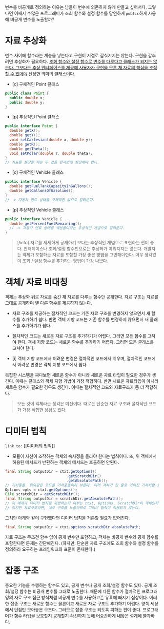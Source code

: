 변수를 비공개로 정의하는 이유는 남들이 변수에 의존하지 않게 만들고 싶어서다. 그렇다면 어째서 수많은 프로그래머가 조회 함수와 설정 함수를 당연하게 `public`하게 사용해 비공개 변수를 노출할까?
# 자료 추상화
변수 사이에 함수라는 계층을 넣는다고 구현이 저절로 감춰지지는 않는다. 구현을 감추려면 추상화가 필요하다. <u>조회 함수와 설정 함수로 변수를 다룬다고 클래스가 되지는 않는다. 그보다는 추상 인터페이스를 제공해 사용자가 구현을 모른 채 자료의 핵심을 조작할 수 있어야</u> 진정한 의미의 클래스이다.

- [c] 구체적인 Point 클래스 
```java
public class Point {
  public double x;
  public double y;
}
```
- [p] 추상적인 Point 클래스
```java
public interface Point {
  double getX();
  double getY();
  void setCartesian(double x, double y);
  double getR();
  double getTheta();
  void setPolar(double r, double theta);
}
// 좌표를 설정할 때는 두 값을 한꺼번에 설정해야 한다.
```


- [c] 구체적인 Vehicle 클래스
```java
public interface Vehicle {
  double getFuelTankCapacityInGallons();
  double getGallonsOfGasoline();
}
// -> 자동차 연료 상태를 구체적인 값으로 알려준다.
```

- [p]  추상적인 Vehicle 클래스
```java
public interface Vehicle {
  double getPercentFuelRemaining();
  // -> 자동차 연료 상태를 백분율이라는 추상적인 개념으로 알려준다.
}
```

> [!info] 자료를 세세하게 공개하기 보다는 추상적인 개념으로 표현하는 편이 좋다.
> 인터페이스나 조회/설정 함수만으로는 추상화가 이뤄지지는 않는다. 개발자는 객체가 포함하는 자료를 포함할 가장 좋은 방법을 고민해야한다. 아무 생각없이 조회 / 설정 함수를 추가하는 방법이 가장 나쁘다.

# 객체/ 자료 비대칭

객체는 추상화 뒤로 자료를 숨긴 채 자료를 다루는 함수만 공개한다. 자료 구조는 자료를 그대로 공개하며 별 다른 함수를 제공하지 않는다.

- 자료 구조를 제공하는 절차적인 코드는 기존 자료 구조를 변경하지 않으면서 새 함수를 추가하기 쉽다. 반면 객체 지향 코드는 기존 함수를 변경하지 않으면서 새 클래스를 추가하기가 쉽다.
- 절차적인 코드는 새로운 자료 구조를 추가하기가 어렵다. 그러면 모든 함수를 고쳐야 한다. 객체 지향 코드는 새로운 함수를 추가하기 어렵다. 그러면 모든 클래스를 고쳐야 한다.

- [i] 객체 지향 코드에서 어려운 변경은 절차적인 코드에서 쉬우며, 절차적인 코드에서 어려운 변경은 객체 지향 코드에서 쉽다.

복잡한 시스템을 짜다보면 새로운 함수가 아니라 새로운 자료 타입이 필요한 경우가 생긴다. 이때는 클래스와 객체 지향 기법이 가장 적합하다.
반면 새로운 자료타입이 아니라 새로운 함수가 필요한 경우도 생긴다. 이때는 절차적인 코드와 자료구조가 좀 더 적합하다.

> 모든 것이 객체라는 생각은 미신이다.
> 때로는 단순한 자료 구조와 절차적인 코드가 가장 적합한 상황도 있다.


# 디미터 법칙
`link to:` [[디미터의 법칙]]
- 모듈이 자신이 조작하는 객체의 속사정을 몰라야 한다는 법칙이다.
또, 위 객체에서 허용된 메서드가 반환하는 객체의 메서드는 호출하면 안된다.

```java
final String outputDir = ctxt.getOptions()
                            .getScratchDir()
                            .getAbsolutePath();
// 기차충돌. 위와같은 코드를 기차충돌이라 부른다. 여러 객차가 한 줄로 이어진 기차처럼 보이기 때문이다.
Options opts = ctxt.getOptions();
File scratchDir = getScratchDir();
final String outputDir = scratchDir.getAbsolutePath();
// 위 예제가 디미터 법칙을 위반하는지 여부는 ctxt, Options, ScratchDir이 객체인지 아니면 자료구조인지에 따라 달렸다. 객체라면 내부 구조를 숨겨야 하므로 디미터의 법칙을 위반한다. 
// 하지만 자료구조라면, 내부 구조를 노출하므로 디미터 법칙이 적용되지 않는다.
```

그치만 아래와 같이 구현했다면 디미터 법칙을 거론할 필요가 없어진다.
```java
final String outputDir = ctxt.options.scratchDir.absolutePath;
```
자료 구조는 무조건 함수 없이 공개 변수만 포함하고, 객체는 비공개 변수와 공개 함수를 포함한다면 문제는 간단해진다. 
(하지만, 단순한 자료 구조에도 조회 함수와 설정 함수를 정의하라 요구하는 프레임워크와 표준이 존재한다.)

# 잡종 구조

중요한 기능을 수행하는 함수도 있고, 공개 변수나 공개 조회/설정 함수도 있다.
공개 조회/설정 함수는 비공개 변수를 그대로 노출한다. 때문에 다른 함수가 절차적인 프로그래밍의 자료 구조 접근 방식처럼 비공개 변수를 사용하고픈 유혹에 빠지기 십상이다.
이러한 잡종 구조는 새로운 함수는 물론이고 새로운 자료 구조도 추가하기 어렵다. 양쪽 세상에서 단점만 모아놓은 구조다. 그러므로 잡종 구조는 되도록 피하는 편이 좋다. 프로그래머가 함수 타입을 보호할지 공개할지 확신하지 못해 어중간하게 내놓은 설계에 불과하다.




